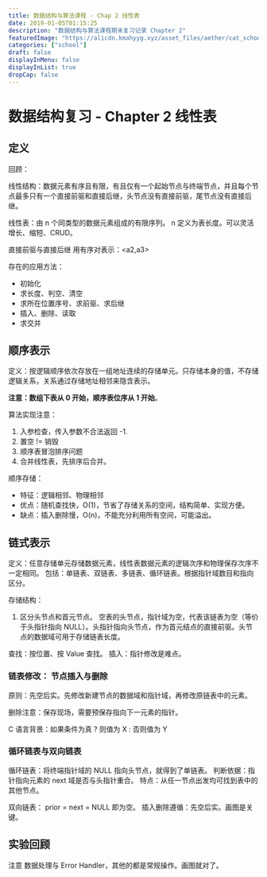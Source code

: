 ```yaml
---
title: 数据结构与算法课程 - Chap 2 线性表
date: 2019-01-05T01:15:25
description: "数据结构与算法课程期末复习记录 Chapter 2"
featuredImage: "https://alicdn.kmahyyg.xyz/asset_files/aether/cat_school.webp"
categories: ["school"]
draft: false
displayInMenu: false
displayInList: true
dropCap: false
---
```


# 数据结构复习 - Chapter 2 线性表

## 定义
回顾：

线性结构：数据元素有序且有限，有且仅有一个起始节点与终端节点，并且每个节点最多只有一个直接前驱和直接后继，头节点没有直接前驱，尾节点没有直接后继。

线性表：由 n 个同类型的数据元素组成的有限序列。 n 定义为表长度。可以灵活增长、缩短、CRUD。

直接前驱与直接后继 用有序对表示：<a2,a3>

存在的应用方法：
- 初始化
- 求长度、判空、清空
- 求所在位置序号、求前驱、求后继
- 插入、删除、读取
- 求交并

## 顺序表示
定义：按逻辑顺序依次存放在一组地址连续的存储单元。只存储本身的值，不存储逻辑关系，关系通过存储地址相邻来隐含表示。

**注意：数组下表从 0 开始，顺序表位序从 1 开始**。

算法实现注意：
1. 入参检查，传入参数不合法返回 -1.
2. 置空 != 销毁
3. 顺序表冒泡排序问题
4. 合并线性表，先排序后合并。

顺序存储：
- 特征：逻辑相邻、物理相邻
- 优点：随机查找快，O(1)，节省了存储关系的空间，结构简单、实现方便。
- 缺点：插入删除慢，O(n)，不能充分利用所有空间，可能溢出。

## 链式表示
定义：任意存储单元存储数据元素，线性表数据元素的逻辑次序和物理保存次序不一定相同。
包括：单链表、双链表、多链表、循环链表。根据指针域数目和指向区分。

存储结构：
1. 区分头节点和首元节点。 空表的头节点，指针域为空，代表该链表为空（等价于头指针指向 NULL）。头指针指向头节点，作为首元结点的直接前驱。头节点的数据域可用于存储链表长度。

查找：按位置、按 Value 查找。
插入：指针修改是难点。

### 链表修改： 节点插入与删除

原则：先空后实。先修改新建节点的数据域和指针域，再修改原链表中的元素。

删除注意：保存现场，需要预保存指向下一元素的指针。

C 语言背景：如果条件为真 ? 则值为 X : 否则值为 Y

### 循环链表与双向链表

循环链表：将终端指针域的 NULL 指向头节点，就得到了单链表。
判断依据：指针指向元素的 next 域是否与头指针重合。
特点：从任一节点出发均可找到表中的其他节点。

双向链表： prior = next = NULL 即为空。
插入删除遵循：先空后实。画图是关键。

## 实验回顾

注意 数据处理与 Error Handler，其他的都是常规操作。画图就对了。
